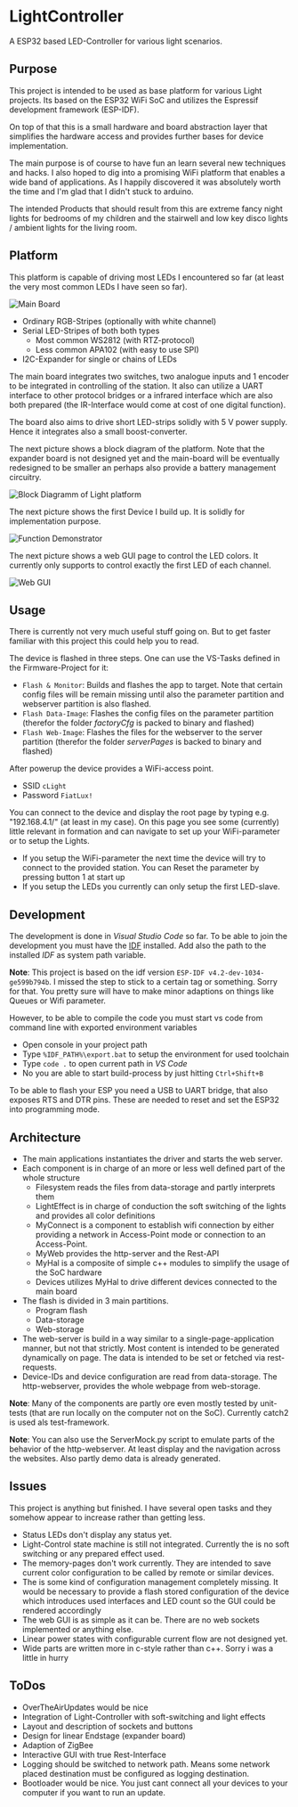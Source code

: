 # LightController

A ESP32 based LED-Controller for various light scenarios.

## Purpose

This project is intended to be used as base platform for various Light projects. Its based on the ESP32 WiFi SoC and utilizes the Espressif development framework (ESP-IDF). 

On top of that this is a small hardware and board abstraction layer that simplifies the hardware access and provides further bases for device implementation.

The main purpose is of course to have fun an learn several new techniques and hacks. I also hoped to dig into a promising WiFi platform that enables a wide band of applications. As I happily discovered it was absolutely worth the time and I'm glad that I didn't stuck to arduino.

The intended Products that should result from this are extreme fancy night lights for bedrooms of my children and the stairwell and low key disco lights / ambient lights for the living room.

## Platform

This platform is capable of driving most LEDs I encountered so far (at least the very most common LEDs I have seen so far). 

![Main Board](./Documentation/Pics/Board.png)

- Ordinary RGB-Stripes (optionally with white channel)
- Serial LED-Stripes of both both types
  - Most common WS2812 (with RTZ-protocol)
  - Less common APA102 (with easy to use SPI)
- I2C-Expander for single or chains of LEDs

The main board integrates two switches, two analogue inputs and 1 encoder to be integrated in controlling of the station. It also can utilize a UART interface to other protocol bridges or a infrared interface which are also both prepared (the IR-Interface would come at cost of one digital function).

The board also aims to drive short LED-strips solidly with 5 V power supply. Hence it integrates also a small boost-converter.

The next picture shows a block diagram of the platform. Note that the expander board is not designed yet and the main-board will be eventually redesigned to be smaller an perhaps also provide a battery management circuitry.

![Block Diagramm of Light platform](./Documentation/Pics/BlockDiagramm.png)

The next picture shows the first Device I build up. It is solidly for implementation purpose.

![Function Demonstrator](./Documentation/Pics/FunctionDemo.png)

The next picture shows a web GUI page to control the LED colors. It currently only supports to control exactly the first LED of each channel.

![Web GUI](./Documentation/Pics/WebGui.png)

## Usage

There is currently not very much useful stuff going on. But to get faster familiar with this project this could help you to read. 

The device is flashed in three steps. One can use the VS-Tasks defined in the Firmware-Project for it:
 - `Flash & Monitor`: Builds and flashes the app to target. Note that certain config files will be remain missing until also the parameter partition and webserver partition is also flashed.
 - `Flash Data-Image`: Flashes the config files on the parameter partition (therefor the folder *factoryCfg* is packed to binary and flashed)
 - `Flash Web-Image`: Flashes the files for the webserver to the server partition (therefor the folder *serverPages* is backed to binary and flashed)


After powerup the device provides a WiFi-access point. 

- SSID `cLight`
- Password `FiatLux!`

You can connect to the device and display the root page by typing e.g. "192.168.4.1/" (at least in my case). On this page you see some (currently) little relevant in formation and can navigate to set up your WiFi-parameter or to setup the Lights.

- If you setup the WiFi-parameter the next time the device will try to connect to the provided station. You can Reset the parameter by pressing button 1 at start up 
- If you setup the LEDs you currently can only setup the first LED-slave.

## Development

The development is done in *Visual Studio Code* so far. To be able to join the development you must have the [IDF](https://docs.espressif.com/projects/esp-idf/en/latest/esp32/get-started/index.html) installed. Add also the path to the installed *IDF* as system path variable.

**Note**: This project is based on the idf version `ESP-IDF v4.2-dev-1034-ge599b794b`. I missed the step to stick to a certain tag or something. Sorry for that. You pretty sure will have to make minor adaptions on things like Queues or Wifi parameter.

However, to be able to compile the code you must start vs code from command line with exported environment variables

- Open console in your project path
- Type `%IDF_PATH%\export.bat` to setup the environment for used toolchain
- Type `code .` to open current path in *VS Code* 
- No you are able to start build-process by just hitting `Ctrl+Shift+B`

To be able to flash your ESP you need a USB to UART bridge, that also exposes RTS and DTR pins. These are needed to reset and set the ESP32 into programming mode.

## Architecture
- The main applications instantiates the driver and starts the web server. 
- Each component is in charge of an more or less well defined part of the whole structure
    - Filesystem reads the files from data-storage and partly interprets them
    - LightEffect is in charge of conduction the soft switching of the lights and provides all color definitions
    - MyConnect is a component to establish wifi connection by either providing a network in Access-Point mode or connection to an Access-Point.
    - MyWeb provides the http-server and the Rest-API
    - MyHal is a composite of simple c++ modules to simplify the usage of the SoC hardware
    - Devices utilizes MyHal to drive different devices connected to the main board
- The flash is divided in 3 main partitions. 
    - Program flash
    - Data-storage
    - Web-storage
- The web-server is build in a way similar to a single-page-application manner, but not that strictly. Most content is intended to be generated dynamically on page. The data is intended to be set or fetched via rest-requests.
- Device-IDs and device configuration are read from data-storage. The http-webserver, provides the
    whole webpage from web-storage. 

**Note**: Many of the components are partly ore even mostly tested by unit-tests (that are run locally on the computer not on the SoC). Currently catch2 is used als test-framework.

**Note**: You can also use the ServerMock.py script to emulate parts of the behavior of the http-webserver. At least display and the navigation across the websites. Also partly demo data is already generated.

## Issues

This project is anything but finished. I have several open tasks and they somehow appear to increase rather than getting less. 

- Status LEDs don't display any status yet.
- Light-Control state machine is still not integrated. Currently the is no soft switching or any prepared effect used. 
- The memory-pages don't work currently. They are intended to save current color configuration to be called by remote or similar devices.
- The is some kind of configuration management completely missing. It would be necessary to provide a flash stored configuration of the device which introduces used interfaces and LED count so the GUI could be rendered accordingly
- The web GUI is as simple as it can be. There are no web sockets implemented or anything else. 
- Linear power states with configurable current flow are not designed yet.
- Wide parts are written more in c-style rather than c++. Sorry i was a little in hurry

## ToDos

- OverTheAirUpdates would be nice
- Integration of Light-Controller with soft-switching and light effects
- Layout and description of sockets and buttons
- Design for linear Endstage (expander board)
- Adaption of ZigBee
- Interactive GUI with true Rest-Interface
- Logging should be switched to network path. Means some network placed destination must be configured as logging destination. 
- Bootloader would be nice. You just cant connect all your devices to your computer if you want to run an update.